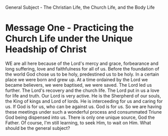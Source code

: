 General Subject - The Christian Life, the Church Life, and the Body Life

# Message One - Practicing the Church Life under the Unique Headship of Christ

WE are all here because of the Lord's mercy and grace, forbearance and long suffering, love and faithfulness for all of us. Before the foundation of the world God chose us to be holy, predestined us to be holy. In a certain place we were born and grew up. At a time ordained by the Lord we became believers, we were baptised, we were saved. The Lord led us further. The Lord's recovery and the church life. The Lord put in us a love for life and truth. Our Lord is very active. He is the Sherpherd of our souls, the King of kings and Lord of lords. He is interceeding for us and caring for us. If God is for us, who can be against us. God is for us. So we are having these meetings under such a wonderful process and consummated Triune God being dispensed into us. There is only one unique source, God the Father. Of course, I'm still learning, to seek Him, to wait on Him. What should be the general subject?
